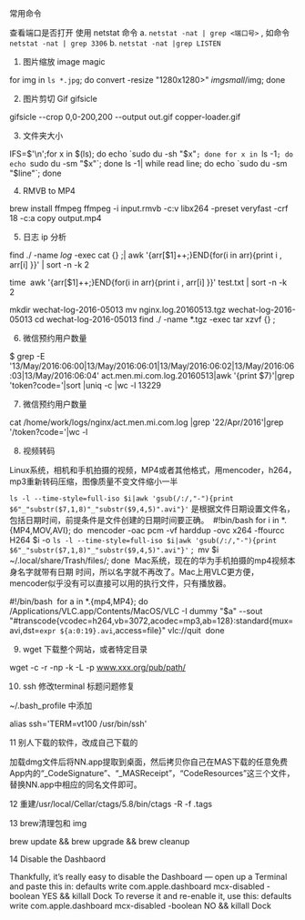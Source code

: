 常用命令


查看端口是否打开
使用 netstat 命令
a. `netstat -nat | grep <端口号>`  , 如命令 `netstat -nat | grep 3306`
b. `netstat -nat |grep LISTEN`


1. 图片缩放 image magic

for img in `ls *.jpg`; do convert -resize "1280x1280>" $img small/$img; done

2. 图片剪切 Gif gifsicle

gifsicle --crop 0,0-200,200 --output out.gif copper-loader.gif

3. 文件夹大小

IFS=$'\n';for x in $(ls); do echo `sudo du -sh "$x"`; done
for x in `ls -1`; do echo `sudo du -sm "$x"`; done
ls -1| while read line;  do echo `sudo du -sm "$line"`; done

4. RMVB to MP4

brew install ffmpeg
ffmpeg -i input.rmvb -c:v libx264 -preset veryfast -crf 18 -c:a copy output.mp4

5. 日志 ip 分析

find ./ -name *log* -exec cat {} \;| awk '{arr[$1]++;}END{for(i in arr){print i , arr[i] }}'  | sort -n -k 2

time  awk '{arr[$1]++;}END{for(i in arr){print i , arr[i] }}' test.txt | sort -n -k 2   

mkdir wechat-log-2016-05013
mv nginx.log.20160513.tgz wechat-log-2016-05013
cd wechat-log-2016-05013
find ./ -name *.tgz -exec tar xzvf  {} \;

6. 微信预约用户数量

$ grep -E '13/May/2016:06:00|13/May/2016:06:01|13/May/2016:06:02|13/May/2016:06:03|13/May/2016:06:04' act.men.mi.com.log.20160513|awk '{print $7}'|grep 'token?code='|sort |uniq -c |wc -l
   13229

7. 微信预约用户数量

cat /home/work/logs/nginx/act.men.mi.com.log |grep '22/Apr/2016'|grep '/token?code='|wc -l

8. 视频转码

Linux系统，相机和手机拍摄的视频，MP4或者其他格式，用mencoder，h264，mp3重新转码压缩，图像质量不变文件缩小一半

`ls -l --time-style=full-iso $i|awk 'gsub(/:/,"-"){print $6"_"substr($7,1,8)"_"substr($9,4,5)".avi"}'` 是根据文件日期设置文件名，包括日期时间，前提条件是文件创建的日期时间要正确。 
#!bin/bash for i in *.{MP4,MOV,AVI}; do     mencoder -oac pcm -vf harddup -ovc x264 -ffourcc H264 $i -o `ls -l --time-style=full-iso $i|awk 'gsub(/:/,"-"){print $6"_"substr($7,1,8)"_"substr($9,4,5)".avi"}'` ;    mv $i ~/.local/share/Trash/files/; done 
Mac系统，现在的华为手机拍摄的mp4视频本身名字就带有日期 时间，所以名字就不再改了。Mac上用VLC更方便，mencoder似乎没有可以直接可以用的执行文件，只有播放器。

#!/bin/bash  for a in *.{mp4,MP4}; do  /Applications/VLC.app/Contents/MacOS/VLC -I dummy "$a" --sout "#transcode{vcodec=h264,vb=3072,acodec=mp3,ab=128}:standard{mux=avi,dst=`expr ${a:0:19}.avi`,access=file}" vlc://quit  done

9. wget 下载整个网站，或者特定目录

wget -c -r -np -k -L -p www.xxx.org/pub/path/

10. ssh 修改terminal 标题问题修复

~/.bash_profile 中添加

alias ssh='TERM=vt100 /usr/bin/ssh'

11 别人下载的软件，改成自己下载的

加载dmg文件后将NN.app提取到桌面，然后拷贝你自己在MAS下载的任意免费App内的“_CodeSignature”、“_MASReceipt”，“CodeResources”这三个文件，替换NN.app中相应的同名文件即可。

12 重建/usr/local/Cellar/ctags/5.8/bin/ctags -R -f .tags

13 brew清理包和 img

brew update && brew upgrade && brew cleanup

14 Disable the Dashbaord

Thankfully, it’s really easy to disable the Dashboard — open up a Terminal and paste this in:
defaults write com.apple.dashboard mcx-disabled -boolean YES && killall Dock
To reverse it and re-enable it, use this:
defaults write com.apple.dashboard mcx-disabled -boolean NO && killall Dock


